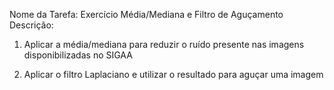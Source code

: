 Nome da Tarefa: Exercício Média/Mediana e Filtro de Aguçamento
Descrição:

1) Aplicar a média/mediana para reduzir o ruído presente nas imagens disponibilizadas no SIGAA

2) Aplicar o filtro Laplaciano e utilizar o resultado para aguçar uma imagem

